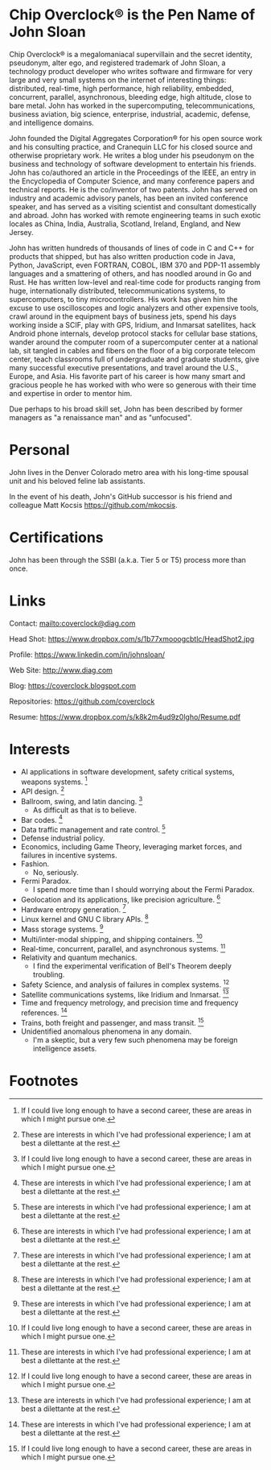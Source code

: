 # Chip Overclock® is the Pen Name of John Sloan

Chip Overclock® is a megalomaniacal supervillain and the secret
identity, pseudonym, alter ego, and registered trademark of John
Sloan, a technology product developer who writes software and
firmware for very large and very small systems on the internet of
interesting things: distributed, real-time, high performance, high
reliability, embedded, concurrent, parallel, asynchronous, bleeding
edge, high altitude, close to bare metal. John has worked in the
supercomputing, telecommunications, business aviation,
big science, enterprise, industrial, academic, defense, and
intelligence domains.

John founded the Digital Aggregates Corporation® for his open source
work and his consulting practice, and Cranequin LLC for his closed
source and otherwise proprietary work. He writes a blog under his
pseudonym on the business and technology of software development
to entertain his friends. John has co/authored an article in the
Proceedings of the IEEE, an entry in the Encyclopedia of Computer
Science, and many conference papers and technical reports. He is
the co/inventor of two patents. John has served on industry and
academic advisory panels, has been an invited conference speaker,
and has served as a visiting scientist and consultant domestically
and abroad. John has worked with remote engineering teams in such
exotic locales as China, India, Australia, Scotland, Ireland, England,
and New Jersey.

John has written hundreds of thousands of lines of code in
C and C++ for products that shipped, but has also written production code
in Java, Python, JavaScript, even FORTRAN, COBOL, IBM 370 and PDP-11 assembly languages
and a smattering of others, and has
noodled around in Go and Rust. He has written low-level and real-time code for products
ranging from huge, internationally distributed, telecommunications
systems, to supercomputers, to tiny microcontrollers. His work has given him the excuse
to use oscilloscopes and logic analyzers and other expensive tools, crawl around in the
equipment bays of business jets, spend his days working inside a
SCIF, play with GPS, Iridium, and Inmarsat satellites,
hack Android phone internals, develop protocol stacks for cellular base stations,
wander around the computer room of a supercomputer center at a national
lab, sit tangled in cables and fibers on the floor of a big corporate telecom
center, teach classrooms full of undergraduate and graduate students,
give many successful executive presentations, and travel around the U.S., Europe, and Asia.
His favorite part of his career is how many smart and gracious people he has worked with
who were so generous with their time and expertise in order to mentor him.

Due perhaps to his broad skill set, John has been described by former
managers as "a renaissance man" and as "unfocused".

# Personal

John lives in the Denver Colorado metro area with his long-time spousal unit and his beloved feline lab assistants.

In the event of his death, John's GitHub successor is his friend and colleague Matt Kocsis <https://github.com/mkocsis>.

# Certifications

John has been through the SSBI (a.k.a. Tier 5 or T5) process more than once.

# Links

Contact: <mailto:coverclock@diag.com>

Head Shot: <https://www.dropbox.com/s/1b77xmooogcbtlc/HeadShot2.jpg>

Profile: <https://www.linkedin.com/in/johnsloan/>

Web Site: <http://www.diag.com>

Blog: <https://coverclock.blogspot.com>

Repositories: <https://github.com/coverclock>

Resume: <https://www.dropbox.com/s/k8k2m4ud9z0lgho/Resume.pdf>

# Interests

* AI applications in software development, safety critical systems, weapons systems. [^2]
* API design. [^1]
* Ballroom, swing, and latin dancing. [^2]
  - As difficult as that is to believe.
* Bar codes. [^1]
* Data traffic management and rate control. [^1]
* Defense industrial policy.
* Economics, including Game Theory, leveraging market forces, and failures in incentive systems.
* Fashion.
  - No, seriously.
* Fermi Paradox.
  - I spend more time than I should worrying about the Fermi Paradox.
* Geolocation and its applications, like precision agriculture. [^1]
* Hardware entropy generation. [^1]
* Linux kernel and GNU C library APIs. [^1]
* Mass storage systems. [^1]
* Multi/inter-modal shipping, and shipping containers. [^2]
* Real-time, concurrent, parallel, and asynchronous systems. [^1]
* Relativity and quantum mechanics.
  - I find the experimental verification of Bell's Theorem deeply troubling.
* Safety Science, and analysis of failures in complex systems. [^2]
* Satellite communications systems, like Iridium and Inmarsat. [^1]
* Time and frequency metrology, and precision time and frequency references. [^1]
* Trains, both freight and passenger, and mass transit. [^2]
* Unidentified anomalous phenomena in any domain.
  - I'm a skeptic, but a very few such phenomena may be foreign intelligence assets.

[^1]: These are interests in which I've had professional experience; I am at best a dilettante at the rest. 
[^2]: If I could live long enough to have a second career, these are areas in which I might pursue one. 

# Footnotes

